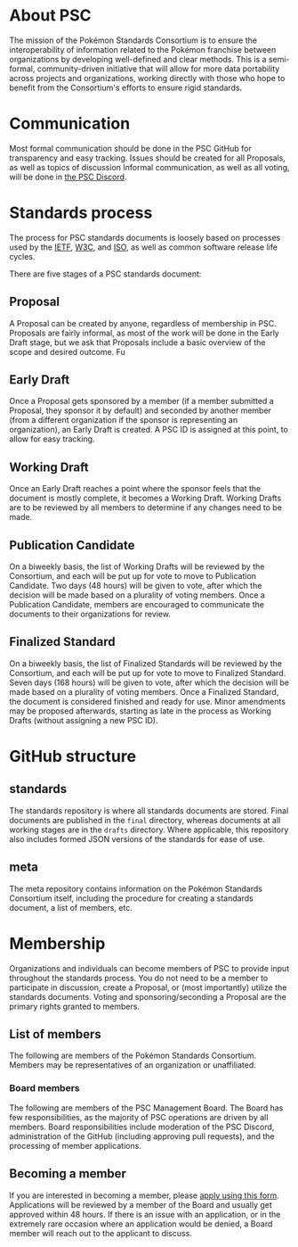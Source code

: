 # About PSC
The mission of the Pokémon Standards Consortium is to ensure the interoperability of information related to the Pokémon franchise between organizations by developing well-defined and clear methods. This is a semi-formal, community-driven initiative that will allow for more data portability across projects and organizations, working directly with those who hope to benefit from the Consortium's efforts to ensure rigid standards.

# Communication
Most formal communication should be done in the PSC GitHub for transparency and easy tracking. Issues should be created for all Proposals, as well as topics of discussion  Informal communication, as well as all voting, will be done in [the PSC Discord](https://discord.gg/f7jXyE2C4h).

# Standards process
The process for PSC standards documents is loosely based on processes used by the [IETF](https://www.ietf.org/), [W3C](https://www.w3.org/), and [ISO](https://www.iso.org/), as well as common software release life cycles.

There are five stages of a PSC standards document:
## Proposal
A Proposal can be created by anyone, regardless of membership in PSC. Proposals are fairly informal, as most of the work will be done in the Early Draft stage, but we ask that Proposals include a basic overview of the scope and desired outcome. Fu
## Early Draft
Once a Proposal gets sponsored by a member (if a member submitted a Proposal, they sponsor it by default) and seconded by another member (from a different organization if the sponsor is representing an organization), an Early Draft is created. A PSC ID is assigned at this point, to allow for easy tracking.
## Working Draft
Once an Early Draft reaches a point where the sponsor feels that the document is mostly complete, it becomes a Working Draft. Working Drafts are to be reviewed by all members to determine if any changes need to be made.
## Publication Candidate
On a biweekly basis, the list of Working Drafts will be reviewed by the Consortium, and each will be put up for vote to move to Publication Candidate. Two days (48 hours) will be given to vote, after which the decision will be made based on a plurality of voting members. Once a Publication Candidate, members are encouraged to communicate the documents to their organizations for review.
## Finalized Standard
On a biweekly basis, the list of Finalized Standards will be reviewed by the Consortium, and each will be put up for vote to move to Finalized Standard. Seven days (168 hours) will be given to vote, after which the decision will be made based on a plurality of voting members. Once a Finalized Standard, the document is considered finished and ready for use. Minor amendments may be proposed afterwards, starting as late in the process as Working Drafts (without assigning a new PSC ID).

# GitHub structure
## standards
The standards repository is where all standards documents are stored. Final documents are published in the `final` directory, whereas documents at all working stages are in the `drafts` directory. Where applicable, this repository also includes formed JSON versions of the standards for ease of use.
## meta
The meta repository contains information on the Pokémon Standards Consortium itself, including the procedure for creating a standards document, a list of members, etc.

# Membership
Organizations and individuals can become members of PSC to provide input throughout the standards process. You do not need to be a member to participate in discussion, create a Proposal, or (most importantly) utilize the standards documents. Voting and sponsoring/seconding a Proposal are the primary rights granted to members.
## List of members
The following are members of the Pokémon Standards Consortium. Members may be representatives of an organization or unaffiliated.
### Board members
The following are members of the PSC Management Board. The Board has few responsibilities, as the majority of PSC operations are driven by all members. Board responsibilities include moderation of the PSC Discord, administration of the GitHub (including approving pull requests), and the processing of member applications.
## Becoming a member
If you are interested in becoming a member, please [apply using this form](https://forms.office.com/Pages/ResponsePage.aspx?id=DQSIkWdsW0yxEjajBLZtrQAAAAAAAAAAAAMAAK9gcItUMjBKQUQ0VVBaSzhRWlI4SldYRktJWUJYUi4u). Applications will be reviewed by a member of the Board and usually get approved within 48 hours. If there is an issue with an application, or in the extremely rare occasion where an application would be denied, a Board member will reach out to the applicant to discuss.
